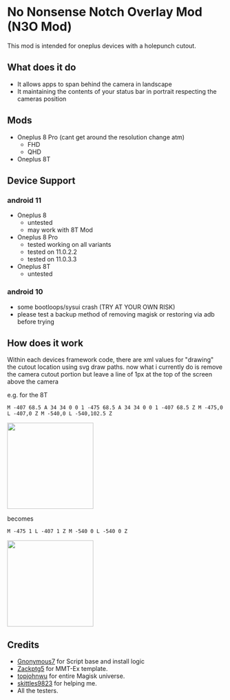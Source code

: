 # No Nonsense Notch Overlay Mod (N3O Mod)
This mod is intended for oneplus devices with a holepunch cutout.

## What does it do
- It allows apps to span behind the camera in landscape
- It maintaining the contents of your status bar in portrait respecting the cameras position

## Mods
- Oneplus 8 Pro (cant get around the resolution change atm)
  - FHD
  - QHD
- Oneplus 8T

## Device Support

### android 11
- Oneplus 8
  - untested
  - may work with 8T Mod
- Oneplus 8 Pro
  - tested working on all variants
  - tested on 11.0.2.2
  - tested on 11.0.3.3
- Oneplus 8T
  - untested

### android 10
- some bootloops/sysui crash (TRY AT YOUR OWN RISK)
- please test a backup method of removing magisk or restoring via adb before trying

## How does it work
Within each devices framework code, there are xml values for "drawing" the cutout location using svg draw paths.
now what i currently do is remove the camera cutout portion but leave a line of 1px at the top of the screen above the camera

e.g. for the 8T
```
M -407 68.5 A 34 34 0 0 1 -475 68.5 A 34 34 0 0 1 -407 68.5 Z M -475,0 L -407,0 Z M -540,0 L -540,102.5 Z
```
<img width="200" src="https://gist.githubusercontent.com/logmd/f60ee13ce55be71179b36106b0ccf2d1/raw/op8t-cutout.svg">

becomes 
```
M -475 1 L -407 1 Z M -540 0 L -540 0 Z
```
<img width="200" src="https://gist.github.com/logmd/2ecc3ede43a7d3e318f4740c4a5f3c0c/raw/op8t-cutout-removed.svg">

## Credits
- <a href="https://github.com/Gnonymous7">Gnonymous7</a> for Script base and install logic
- <a href="https://github.com/Zackptg5">Zackptg5</a> for MMT-Ex template.
- <a href="https://github.com/topjohnwu">topjohnwu</a> for entire Magisk universe.
- <a href="https://github.com/skittles9823">skittles9823</a> for helping me.
- All the testers.
